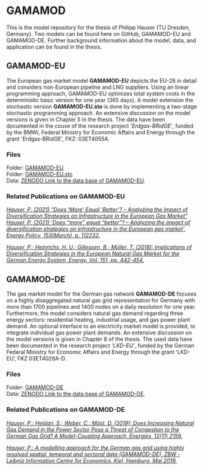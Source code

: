 # GAMAMOD
This is the model repository for the thesis of Philipp Hauser (TU Dresden, Germany).
Two models can be found here on GitHub, GAMAMOD-EU and GAMAMOD-DE. Further background information about the model, data, and application can be found in the thesis.
## GAMAMOD-EU  
The European gas market model **GAMAMOD-EU** depicts the EU-28 in detail and considers non-European pipeline and LNG suppliers. Using an linear programming approach, GAMAMOD-EU optimizes total system costs in the deterministic basic version for one year (365 days). A model extension the stochastic version **GAMAMOD-EU.sto** is done by implementing a two-stage stochastic programming approach. An extensive discussion on the model versions is given in Chapter 5 in the thesis. The data have been documented in the couse of the research project *'Erdgas-BRidGE'*, funded by the BMWi, Federal Ministry for Economic Affairs and Energy through the grant 'Erdgas-BRidGE', FKZ: 03ET4055A.

### Files  
Folder: [GAMAMOD-EU](https://github.com/PhilippHauser/GAMAMOD/tree/main/GAMAMOD-EU)  
Folder: [GAMAMOD-EU.sto](https://github.com/PhilippHauser/GAMAMOD/tree/main/GAMAMOD-EU.sto)  
Data: [ZENODO Link to the data base of GAMAMOD-EU](https://doi.org/10.5281/zenodo.3923862).

### Related Publications on GAMAMOD-EU  
[*Hauser, P. (2021) “Does ‘More’ Equal ‘Better’? – Analyzing the Impact of Diversification Strategies on Infrastructure in the European Gas Market” Hauser, P. (2021) ‘Does “more” equal “better”? – Analyzing the impact of diversification strategies on infrastructure in the European gas market’, Energy Policy, 153(March), p. 112232.*](https://doi.org/10.1016/j.enpol.2021.112232)  

[*Hauser, P.; Heinrichs, H. U.; Gillessen, B.; Müller, T. (2018): Implications of Diversification Strategies in the European Natural Gas Market for the German Energy System, Energy, Vol. 151, pp.  442-454.*](https://doi.org/10.1016/j.energy.2018.03.065)

## GAMAMOD-DE
The gas market model for the German gas network **GAMAMOD-DE** focuses on a highly disaggregated natural gas grid representation for Germany with more than 1700 pipelines and 1400 nodes on a daily resolution for one year. Furthermore, the model considers natural gas demand regarding three energy sectors: residential heating, industrial usage, and gas power plant demand. An optional interface to an electricity market model is provided, to integrate individual gas power plant demands. An extensive discussion on the model versions is given in Chapter 8 of the thesis. The used data have been documented in the research project *‘LKD-EU’*, funded by the German Federal Ministry for Economic Affairs and Energy through the grant ‘LKD-EU’, FKZ 03ET4028A-D.  

### Files

Folder: [GAMAMOD-DE](https://github.com/PhilippHauser/GAMAMOD/tree/main/GAMAMOD-DE)  
Data: [ZENODO Link to the data base of GAMAMOD-DE](https://doi.org/10.5281/zenodo.1044463). 

### Related Publications on GAMAMOD-DE  
[*Hauser, P.; Heidari, S.; Weber, C.; Möst, D. (2019): Does Increasing Natural Gas Demand in the Power Sector Pose a Threat of Congestion to the German Gas Grid? A Model-Coupling Approach, Energies, 12(11) 2159.*](https://doi.org/10.3390/en12112159)

[*Hauser, P.: A modelling approach for the German gas grid using highly resolved spatial, temporal and sectoral data (GAMAMOD-DE), ZBW - Leibniz Information Centre for Economics, Kiel, Hamburg, Mai 2019.*](http://hdl.handle.net/10419/197000)
